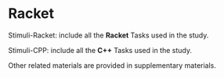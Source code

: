 # Racket

Stimuli-Racket: include all the **Racket** Tasks used in the study. 

Stimuli-CPP: include all the **C++** Tasks used in the study. 

Other related materials are provided in supplementary materials.
